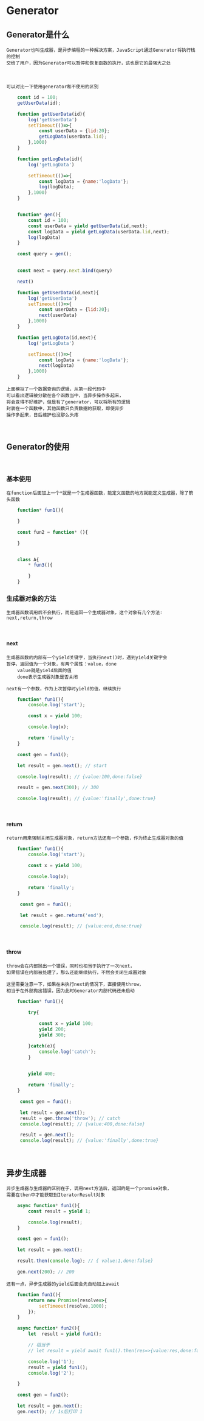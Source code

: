 # Generator

## Generator是什么

    Generator也叫生成器，是异步编程的一种解决方案，JavaScript通过Generator将执行栈的控制
    交给了用户，因为Generator可以暂停和恢复函数的执行，这也是它的最强大之处

<br/>
    
    可以对比一下使用generator和不使用的区别

```JavaScript
    const id = 100;
    getUserData(id);

    function getUserData(id){
        log('getUserData')
        setTimeout(()=>{
            const userData = {lid:20};
            getLogData(userData.lid);
        },1000)
    }

    function getLogData(id){
        log('getLogData')

        setTimeout(()=>{
            const logData = {name:'logData'};
            log(logData);
        },1000)
    }
```


```JavaScript

    function* gen(){
        const id = 100;
        const userData = yield getUserData(id,next);
        const logData = yield getLogData(userData.lid,next);
        log(logData)
    }

    const query = gen();

    
    const next = query.next.bind(query)

    next()

    function getUserData(id,next){
        log('getUserData')
        setTimeout(()=>{
            const userData = {lid:20};
            next(userData)
        },1000)
    }

    function getLogData(id,next){
        log('getLogData')

        setTimeout(()=>{
            const logData = {name:'logData'};
            next(logData)
        },1000)
    }
```

    上面模拟了一个数据查询的逻辑，从第一段代码中
    可以看出逻辑被分散在各个函数当中，当异步操作多起来，
    将会变得不好维护，但是有了generator，可以将所有的逻辑
    封装在一个函数中，其他函数只负责数据的获取，即使异步
    操作多起来，日后维护也没那么头疼

<br/>


## Generator的使用

<br/>

### 基本使用

    在function后面加上一个*就是一个生成器函数，能定义函数的地方就能定义生成器，除了箭头函数

```JavaScript
    function* fun1(){

    }

    const fun2 = function* (){

    }


    class A{
        * fun3(){

        }
    }
```

### 生成器对象的方法

    生成器函数调用后不会执行，而是返回一个生成器对象，这个对象有几个方法: next,return,throw

<br/>

#### next

    生成器函数的内部有一个yield关键字，当执行next()时，遇到yield关键字会
    暂停，返回值为一个对象，有两个属性：value，done
        value就是yield后面的值
        done表示生成器对象是否关闭

    next有一个参数，作为上次暂停时yield的值，继续执行

```JavaScript
    function* fun1(){
        console.log('start');

        const x = yield 100;

        console.log(x);

        return 'finally';
    }

    const gen = fun1();

    let result = gen.next(); // start

    console.log(result); // {value:100,done:false}

    result = gen.next(300); // 300

    console.log(result); // {value:'finally',done:true}

```
<br/>

#### return
    return用来强制关闭生成器对象，return方法还有一个参数，作为终止生成器对象的值

```JavaScript
    function* fun1(){
        console.log('start');

        const x = yield 100;

        console.log(x);

        return 'finally';
    }

     const gen = fun1();

     let result = gen.return('end');

     console.log(result); // {value:end,done:true}

```
    
<br/>

#### throw

    throw会在内部抛出一个错误，同时也相当于执行了一次next，
    如果错误在内部被处理了，那么还能继续执行，不然会关闭生成器对象

    这里需要注意一下，如果在未执行next的情况下，直接使用throw，
    相当于在外部抛出错误，因为此时Generator内部代码还未启动

```JavaScript
    function* fun1(){
        
        try{

            const x = yield 100;
            yield 200;
            yield 300;

        }catch(e){
            console.log('catch');
        }

      
        yield 400;

        return 'finally';
    }

     const gen = fun1();

     let result = gen.next();
     result = gen.throw('throw'); // catch
     console.log(result); // {value:400,done:false}

     result = gen.next();
     console.log(result); // {value:'finally',done:true}

```

<br/>

## 异步生成器

    异步生成器与生成器的区别在于，调用next方法后，返回的是一个promise对象，
    需要在then中才能获取到IteratorResult对象

```JavaScript
    async function* fun1(){
        const result = yield 1;

        console.log(result);
    }

    const gen = fun1();

    let result = gen.next();

    result.then(console.log); // { value:1,done:false}

    gen.next(200); // 200

```

    还有一点，异步生成器的yield后面会先自动加上await



```JavaScript
    function fun1(){
        return new Promise(resolve=>{
            setTimeout(resolve,1000);
        });
    }

    async function* fun2(){
        let  result = yield fun1();

        // 相当于
        // let result = yield await fun1().then(res=>{value:res,done:false};

        console.log('1');
        result = yield fun1();
        console.log('2');

    }

    const gen = fun2();

    let result = gen.next();
    gen.next(); // 1s后打印 1
```
